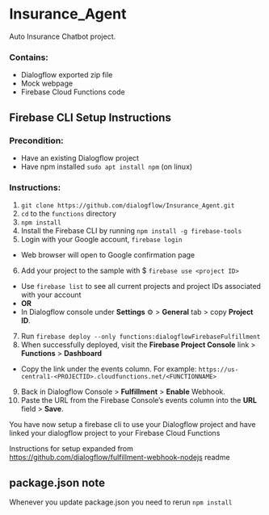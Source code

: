 # Insurance_Agent
Auto Insurance Chatbot project.
### Contains:
- Dialogflow exported zip file
- Mock webpage
- Firebase Cloud Functions code

## Firebase CLI Setup Instructions
### Precondition:
- Have an existing Dialogflow project
- Have npm installed `sudo apt install npm` (on linux)

### Instructions:
1. `git clone https://github.com/dialogflow/Insurance_Agent.git`
2. `cd` to the `functions` directory
3. `npm install`
4. Install the Firebase CLI by running `npm install -g firebase-tools`
5. Login with your Google account, `firebase login`
  + Web browser will open to Google confirmation page
6. Add your project to the sample with $ `firebase use <project ID>`
  + Use `firebase list` to see all current projects and project IDs associated with your account
  + **OR**
  + In Dialogflow console under **Settings** ⚙ > **General** tab > copy **Project ID**.
7. Run `firebase deploy --only functions:dialogflowFirebaseFulfillment`
8. When successfully deployed, visit the **Firebase Project Console** link > **Functions** > **Dashboard**
  + Copy the link under the events column. For example: `https://us-central1-<PROJECTID>.cloudfunctions.net/<FUNCTIONNAME>`
9. Back in Dialogflow Console > **Fulfillment** > **Enable** Webhook.
10. Paste the URL from the Firebase Console’s events column into the **URL** field > **Save**.

You have now setup a firebase cli to use your Dialogflow project and have linked your dialogflow project to your Firebase Cloud Functions

Instructions for setup expanded from https://github.com/dialogflow/fulfillment-webhook-nodejs readme

## package.json note
Whenever you update package.json you need to rerun
`npm install`
